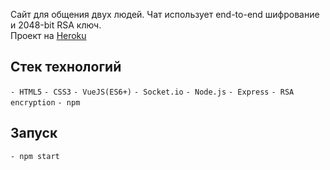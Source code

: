 Сайт для общения двух людей. Чат использует end-to-end шифрование и 2048-bit RSA ключ.</br>
Проект на [Heroku](https://dashboard.heroku.com/apps/diplom-chat-project)
## Стек технологий

`- HTML5`
`- CSS3`
`- VueJS(ES6+)`
`- Socket.io`
`- Node.js`
`- Express`
`- RSA encryption`
`- npm`

## Запуск

`- npm start`
